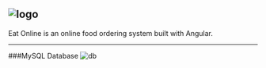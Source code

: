 ![logo](http://i.imgur.com/jeqycQv.png "Database Design")
---
Eat Online is an online food ordering system built with Angular.


---
###MySQL Database
![db](http://i.imgur.com/gzuvEmm.png "Database Design")
